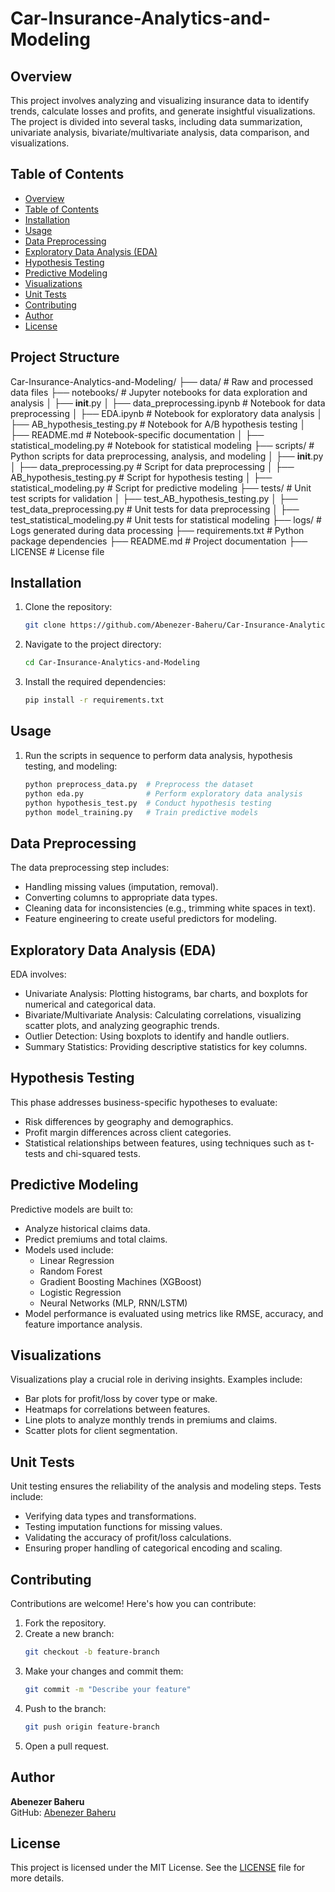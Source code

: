 # Car-Insurance-Analytics-and-Modeling

## Overview
This project involves analyzing and visualizing insurance data to identify trends, calculate losses and profits, and generate insightful visualizations. The project is divided into several tasks, including data summarization, univariate analysis, bivariate/multivariate analysis, data comparison, and visualizations.

## Table of Contents
- [Overview](#overview)
- [Table of Contents](#table-of-contents)
- [Installation](#installation)
- [Usage](#usage)
- [Data Preprocessing](#data-preprocessing)
- [Exploratory Data Analysis (EDA)](#exploratory-data-analysis-eda)
- [Hypothesis Testing](#hypothesis-testing)
- [Predictive Modeling](#predictive-modeling)
- [Visualizations](#visualizations)
- [Unit Tests](#unit-tests)
- [Contributing](#contributing)
- [Author](#author)
- [License](#license)

## Project Structure

Car-Insurance-Analytics-and-Modeling/
├── data/                     # Raw and processed data files
├── notebooks/                # Jupyter notebooks for data exploration and analysis
│   ├── __init__.py
│   ├── data_preprocessing.ipynb   # Notebook for data preprocessing
│   ├── EDA.ipynb                  # Notebook for exploratory data analysis
│   ├── AB_hypothesis_testing.py   # Notebook for A/B hypothesis testing
│   ├── README.md                  # Notebook-specific documentation
│   ├── statistical_modeling.py    # Notebook for statistical modeling
├── scripts/                  # Python scripts for data preprocessing, analysis, and modeling
│   ├── __init__.py
│   ├── data_preprocessing.py       # Script for data preprocessing
│   ├── AB_hypothesis_testing.py    # Script for hypothesis testing
│   ├── statistical_modeling.py     # Script for predictive modeling
├── tests/                    # Unit test scripts for validation
│   ├── test_AB_hypothesis_testing.py 
│   ├── test_data_preprocessing.py  # Unit tests for data preprocessing
│   ├── test_statistical_modeling.py # Unit tests for statistical modeling
├── logs/                     # Logs generated during data processing
├── requirements.txt          # Python package dependencies
├── README.md                 # Project documentation
├── LICENSE                   # License file

## Installation
1. Clone the repository:
   ```bash
   git clone https://github.com/Abenezer-Baheru/Car-Insurance-Analytics-and-Modeling.git
   ```
2. Navigate to the project directory:
   ```bash
   cd Car-Insurance-Analytics-and-Modeling
   ```
3. Install the required dependencies:
   ```bash
   pip install -r requirements.txt
   ```

## Usage
1. Run the scripts in sequence to perform data analysis, hypothesis testing, and modeling:
   ```bash
   python preprocess_data.py  # Preprocess the dataset
   python eda.py              # Perform exploratory data analysis
   python hypothesis_test.py  # Conduct hypothesis testing
   python model_training.py   # Train predictive models
   ```

## Data Preprocessing
The data preprocessing step includes:
- Handling missing values (imputation, removal).
- Converting columns to appropriate data types.
- Cleaning data for inconsistencies (e.g., trimming white spaces in text).
- Feature engineering to create useful predictors for modeling.

## Exploratory Data Analysis (EDA)
EDA involves:
- Univariate Analysis: Plotting histograms, bar charts, and boxplots for numerical and categorical data.
- Bivariate/Multivariate Analysis: Calculating correlations, visualizing scatter plots, and analyzing geographic trends.
- Outlier Detection: Using boxplots to identify and handle outliers.
- Summary Statistics: Providing descriptive statistics for key columns.

## Hypothesis Testing
This phase addresses business-specific hypotheses to evaluate:
- Risk differences by geography and demographics.
- Profit margin differences across client categories.
- Statistical relationships between features, using techniques such as t-tests and chi-squared tests.

## Predictive Modeling
Predictive models are built to:
- Analyze historical claims data.
- Predict premiums and total claims.
- Models used include:
  - Linear Regression
  - Random Forest
  - Gradient Boosting Machines (XGBoost)
  - Logistic Regression
  - Neural Networks (MLP, RNN/LSTM)
- Model performance is evaluated using metrics like RMSE, accuracy, and feature importance analysis.

## Visualizations
Visualizations play a crucial role in deriving insights. Examples include:
- Bar plots for profit/loss by cover type or make.
- Heatmaps for correlations between features.
- Line plots to analyze monthly trends in premiums and claims.
- Scatter plots for client segmentation.

## Unit Tests
Unit testing ensures the reliability of the analysis and modeling steps. Tests include:
- Verifying data types and transformations.
- Testing imputation functions for missing values.
- Validating the accuracy of profit/loss calculations.
- Ensuring proper handling of categorical encoding and scaling.

## Contributing
Contributions are welcome! Here's how you can contribute:
1. Fork the repository.
2. Create a new branch:
   ```bash
   git checkout -b feature-branch
   ```
3. Make your changes and commit them:
   ```bash
   git commit -m "Describe your feature"
   ```
4. Push to the branch:
   ```bash
   git push origin feature-branch
   ```
5. Open a pull request.

## Author
**Abenezer Baheru**  
GitHub: [Abenezer Baheru](https://github.com/Abenezer-Baheru/Car-Insurance-Analytics-and-Modeling)

## License
This project is licensed under the MIT License. See the [LICENSE](LICENSE) file for more details.